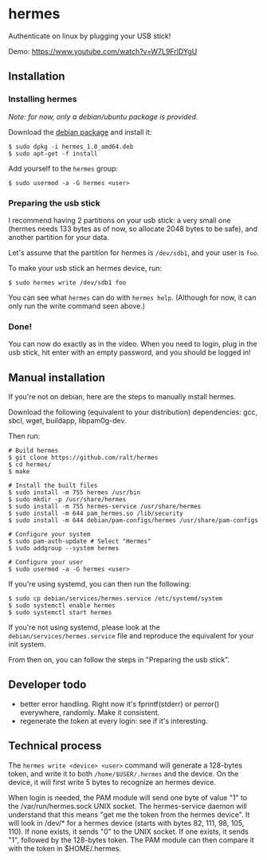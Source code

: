 # hermes

Authenticate on linux by plugging your USB stick!

Demo: https://www.youtube.com/watch?v=W7L9FrIDYgU

## Installation

### Installing hermes

*Note: for now, only a debian/ubuntu package is provided.*

Download the [debian package][0] and install it:

```
$ sudo dpkg -i hermes_1.0_amd64.deb
$ sudo apt-get -f install
```

Add yourself to the `hermes` group:

```
$ sudo usermod -a -G hermes <user>
```

### Preparing the usb stick

I recommend having 2 partitions on your usb stick: a very small one
(hermes needs 133 bytes as of now, so allocate 2048 bytes to be safe),
and another partition for your data.

Let's assume that the partition for hermes is `/dev/sdb1`, and your
user is `foo`.

To make your usb stick an hermes device, run:

```
$ sudo hermes write /dev/sdb1 foo
```

You can see what `hermes` can do with `hermes help`. (Although for
now, it can only run the write command seen above.)

### Done!

You can now do exactly as in the video. When you need to login, plug
in the usb stick, hit enter with an empty password, and you should be
logged in!

## Manual installation

If you're not on debian, here are the steps to manually install
hermes.

Download the following (equivalent to your distribution) dependencies:
gcc, sbcl, wget, buildapp, libpam0g-dev.

Then run:

```
# Build hermes
$ git clone https://github.com/ralt/hermes
$ cd hermes/
$ make

# Install the built files
$ sudo install -m 755 hermes /usr/bin
$ sudo mkdir -p /usr/share/hermes
$ sudo install -m 755 hermes-service /usr/share/hermes
$ sudo install -m 644 pam_hermes.so /lib/security
$ sudo install -m 644 debian/pam-configs/hermes /usr/share/pam-configs

# Configure your system
$ sudo pam-auth-update # Select "Hermes"
$ sudo addgroup --system hermes

# Configure your user
$ sudo usermod -a -G hermes <user>
```

If you're using systemd, you can then run the following:

```
$ sudo cp debian/services/hermes.service /etc/systemd/system
$ sudo systemctl enable hermes
$ sudo systemctl start hermes
```

If you're not using systemd, please look at the
`debian/services/hermes.service` file and reproduce the equivalent for
your init system.

From then on, you can follow the steps in "Preparing the usb stick".

## Developer todo

- better error handling. Right now it's fprintf(stderr) or perror()
  everywhere, randomly. Make it consistent.
- regenerate the token at every login: see if it's interesting.

## Technical process

The `hermes write <device> <user>` command will generate a 128-bytes
token, and write it to both `/home/$USER/.hermes` and the device. On
the device, it will first write 5 bytes to recognize an hermes device.

When login is needed, the PAM module will send one byte of value "1"
to the /var/run/hermes.sock UNIX socket. The hermes-service daemon
will understand that this means "get me the token from the hermes
device". It will look in /dev/* for a hermes device (starts with bytes
82, 111, 98, 105, 110). If none exists, it sends "0" to the UNIX
socket. If one exists, it sends "1", followed by the 128-bytes
token. The PAM module can then compare it with the token in
$HOME/.hermes.


  [0]: https://github.com/ralt/hermes/releases/download/1.0/hermes_1.0_amd64.deb
